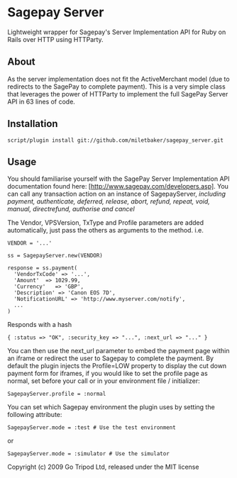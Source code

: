 Sagepay Server
==============

Lightweight wrapper for Sagepay's Server Implementation API for Ruby on Rails over HTTP using HTTParty.

About
-----

As the server implementation does not fit the ActiveMerchant model (due to redirects to the SagePay to complete payment). This is a very simple class that leverages the power of HTTParty to implement the full SagePay Server API in 63 lines of code.

Installation
------------

    script/plugin install git://github.com/miletbaker/sagepay_server.git
    
Usage
-----

You should familiarise yourself with the SagePay Server Implementation API documentation found here: [http://www.sagepay.com/developers.asp]. You can call any transaction action on an instance of SagepayServer, _including payment, authenticate, deferred, release, abort, refund, repeat, void, manual, directrefund, authorise and cancel_

The Vendor, VPSVersion, TxType and Profile parameters are added automatically, just pass the others as arguments to the method. i.e. 

    VENDOR = '...'
    
    ss = SagepayServer.new(VENDOR)
    
    response = ss.payment(
      'VendorTxCode' => '...',
      'Amount'  => 1029.99,
      'Currency'   => 'GBP',
	  'Description' => 'Canon EOS 7D',
	  'NotificationURL' => 'http://www.myserver.com/notify',
	  ...
    )
    
Responds with a hash
	
	{ :status => "OK", :security_key => "...", :next_url => "..." }
	
You can then use the next_url parameter to embed the payment page within an iframe or redirect the user to Sagepay to complete the payment. By default the plugin injects the Profile=LOW property to display the cut down payment form for iframes, if you would like to set the profile page as normal, set before your call or in your environment file / initializer:

	SagepayServer.profile = :normal


You can set which Sagepay environment the plugin uses by setting the following attribute:

	SagepayServer.mode = :test # Use the test environment
	
or

	SagepayServer.mode = :simulator # Use the simulator

Copyright (c) 2009 Go Tripod Ltd, released under the MIT license